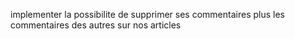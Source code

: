 implementer la possibilite de supprimer ses commentaires plus les commentaires des autres sur nos articles
